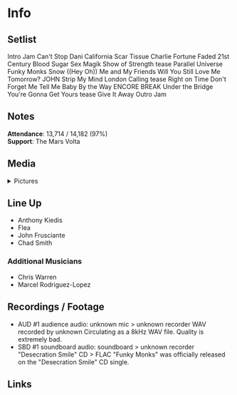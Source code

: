 # Info

## Setlist

Intro Jam
Can't Stop
Dani California
Scar Tissue
Charlie
Fortune Faded
21st Century
Blood Sugar Sex Magik
Show of Strength tease
Parallel Universe
Funky Monks
Snow ((Hey Oh))
Me and My Friends
Will You Still Love Me Tomorrow? JOHN
Strip My Mind
London Calling tease
Right on Time
Don't Forget Me
Tell Me Baby
By the Way
ENCORE BREAK
Under the Bridge
You're Gonna Get Yours tease
Give It Away
Outro Jam

## Notes

**Attendance**: 13,714 / 14,182 (97%)
<br>
**Support**: The Mars Volta

## Media 

<details>
  <summary>Pictures</summary>
  <!--<img alt="Setlist" title="Setlist" src="_.jpg" height="200" />
  <img alt="Flyer" title="Flyer" src="_.jpg" height="200" />
  <img alt="Clipper" title="Clipper" src="_.jpg" height="200" />
  <img alt="Ticket" title="Ticket" src="_.jpg" height="200" />
  -->
</details>

## Line Up

* Anthony Kiedis
* Flea
* John Frusciante
* Chad Smith

### Additional Musicians

* Chris Warren  
* Marcel Rodriguez-Lopez

## Recordings / Footage

* AUD #1 audience audio: unknown mic > unknown recorder WAV recorded by unknown Circulating as a 8kHz WAV file. Quality is extremely bad.  
* SBD #1 soundboard audio: soundboard > unknown recorder "Desecration Smile" CD > FLAC "Funky Monks" was officially released on the "Desecration Smile" CD single.

## Links
